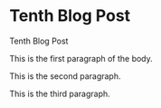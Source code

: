 # Tenth Blog Post

Tenth Blog Post

This is the first paragraph of the body.

This is the second paragraph.

This is the third paragraph.